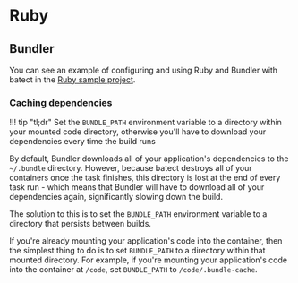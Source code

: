 # Ruby

## Bundler

You can see an example of configuring and using Ruby and Bundler with batect in the [Ruby sample project](https://github.com/charleskorn/batect-sample-ruby).

### Caching dependencies

!!! tip "tl;dr"
    Set the `BUNDLE_PATH` environment variable to a directory within your mounted code directory, otherwise you'll have to download your dependencies every
    time the build runs

By default, Bundler downloads all of your application's dependencies to the `~/.bundle` directory. However, because batect destroys all of your containers once
the task finishes, this directory is lost at the end of every task run - which means that Bundler will have to download all of your dependencies again,
significantly slowing down the build.

The solution to this is to set the `BUNDLE_PATH` environment variable to a directory that persists between builds.

If you're already mounting your application's code into the container, then the simplest thing to do is to set `BUNDLE_PATH` to a directory within that mounted
directory. For example, if you're mounting your application's code into the container at `/code`, set `BUNDLE_PATH` to `/code/.bundle-cache`.
